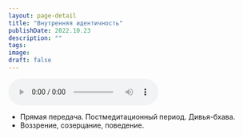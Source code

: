 ```yaml
---
layout: page-detail
title: "Внутренняя идентичность"
publishDate: 2022.10.23
description: ""
tags:
image:
draft: false
---
```


<audio title="2022.10.23 - Внутренняя идентичность.mp3" src="https://filer-api.advayta.org/v1.0/public/files/74791" controls=""></audio>

* Прямая передача. Постмедитационный период. Дивья-бхава.
* Воззрение, созерцание, поведение.

  
